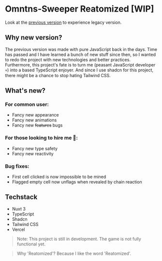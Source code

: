 # Omntns-Sweeper Reatomized [WIP]

Look at the [previous version](https://omntnsv.github.io/minesweeper/) to experience legacy version.

## Why new version?

The previous version was made with pure JavaScript back in the days. Time has passed and I have learned a bunch of new stuff since then, so I wanted to redo the project with new technologies and better practices. Furthermore, this project's fate is to turn me (peasant JavaScript developer 💀) into a based TypeScript enjoyer. And since I use shadcn for this project, there might be a chance to stop hating Tailwind CSS.

## What's new?

### For common user:
- Fancy new appearance
- Fancy new animations
- Fancy new ~~features~~ bugs

### For those looking to hire me 👀:
- Fancy new type safety
- Fancy new reactivity

### Bug fixes:
- First cell clicked is now impossible to be mined
- Flagged empty cell now unflags when revealed by chain reaction

## Techstack

- Nuxt 3
- TypeScript
- Shadcn
- Tailwind CSS
- Vercel

> Note: This project is still in development. The game is not fully functional yet.

> Why 'Reatomized'? Because I like the word 'Reatomized'.

